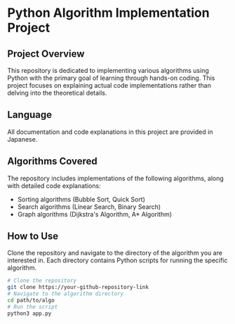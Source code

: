# Python Algorithm Implementation Project

## Project Overview
This repository is dedicated to implementing various algorithms using Python with the primary goal of learning through hands-on coding. This project focuses on explaining actual code implementations rather than delving into the theoretical details.

## Language
All documentation and code explanations in this project are provided in Japanese.

## Algorithms Covered
The repository includes implementations of the following algorithms, along with detailed code explanations:
- Sorting algorithms (Bubble Sort, Quick Sort)
- Search algorithms (Linear Search, Binary Search)
- Graph algorithms (Dijkstra's Algorithm, A* Algorithm)

## How to Use
Clone the repository and navigate to the directory of the algorithm you are interested in. Each directory contains Python scripts for running the specific algorithm.

```bash
# Clone the repository
git clone https://your-github-repository-link
# Navigate to the algorithm directory
cd path/to/algo
# Run the script
python3 app.py
